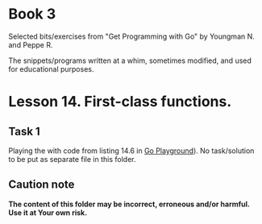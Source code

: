 # Book 3

Selected bits/exercises from "Get Programming with Go" by Youngman N. and Peppe R.

The snippets/programs written at a whim, sometimes modified, and used for educational purposes.

# Lesson 14. First-class functions.

## Task 1

Playing the with code from listing 14.6 in [Go Playground](https://go.dev/play/)). No task/solution to be put as separate file in this folder.

## Caution note

**The content of this folder may be incorrect, erroneous and/or harmful. Use it at Your own risk.**

